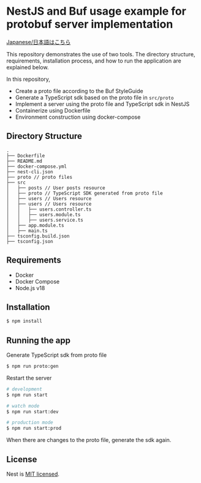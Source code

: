 # NestJS and Buf usage example for protobuf server implementation

[Japanese/日本語はこちら](https://github.com/Ko1103/nestjs-buf-example/blob/main/README.japanese.md)

This repository demonstrates the use of two tools. The directory structure, requirements, installation process, and how to run the application are explained below.

In this repository,

- Create a proto file according to the Buf StyleGuide
- Generate a TypeScript sdk based on the proto file in `src/proto`
- Implement a server using the proto file and TypeScript sdk in NestJS
- Containerize using Dockerfile
- Environment construction using docker-compose

## Directory Structure

```
.
├── Dockerfile
├── README.md
├── docker-compose.yml
├── nest-cli.json
├── proto // proto files
├── src
│   ├── posts // User posts resource
│   ├── proto // TypeScript SDK generated from proto file
│   ├── users // Users resource
│   ├── users // Users resource
│   │   ├── users.controller.ts
│   │   ├── users.module.ts
│   │   ├── users.service.ts
│   ├── app.module.ts
│   ├── main.ts
├── tsconfig.build.json
├── tsconfig.json
```

## Requirements

- Docker
- Docker Compose
- Node.js v18

## Installation

```bash
$ npm install
```

## Running the app

Generate TypeScript sdk from proto file

```bash
$ npm run proto:gen
```

Restart the server

```bash
# development
$ npm run start

# watch mode
$ npm run start:dev

# production mode
$ npm run start:prod
```

When there are changes to the proto file, generate the sdk again.

## License

Nest is [MIT licensed](LICENSE).

